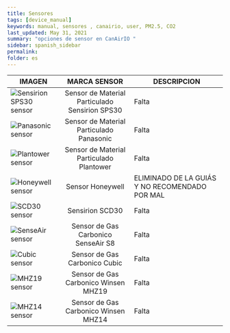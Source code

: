 ```yaml
---
title: Sensores
tags: [device_manual]
keywords: manual, sensores , canairio, user, PM2.5, CO2
last_updated: May 31, 2021
summary: "opciones de sensor en CanAirIO "
sidebar: spanish_sidebar
permalink: 
folder: es
---
```


| IMAGEN           | MARCA SENSOR     | DESCRIPCION     |
| ---------------- |:----------------:| -----------|
|![Sensirion SPS30 sensor](https://github.com/kike-canaries/docs/blob/main/images/Sensirion%20connection%20SPS30.jpg)|Sensor de Material Particulado Sensirion SPS30|Falta|
|![Panasonic sensor](https://github.com/kike-canaries/docs/blob/main/images/Panasonic%20connection1.jpg)|Sensor de Material Particulado Panasonic|Falta|
|![Plantower sensor](https://github.com/kike-canaries/docs/blob/main/images/Plantower%20connection.jpg)|Sensor de Material Particulado Plantower|Falta|
|![Honeywell sensor](https://github.com/kike-canaries/docs/blob/main/images/Honeywell%20sensor.jpg)|Sensor Honeywell|ELIMINADO DE LA GUIÁS Y NO RECOMENDADO POR MAL 
| ![SCD30 sensor](https://github.com/kike-canaries/docs/blob/main/images/SCD30%20connection.jpg)| Sensirion SCD30 |Falta|
| ![SenseAir sensor](https://github.com/kike-canaries/docs/blob/main/images/SenseAir%20connection.jpg)|Sensor de Gas Carbonico SenseAir S8|Falta|
| ![Cubic sensor](https://github.com/kike-canaries/docs/blob/main/images/Cubic%20connection.jpg)|Sensor de Gas Carbonico Cubic|Falta|
| ![MHZ19 sensor](https://github.com/kike-canaries/docs/blob/main/images/MHZ19%20connection.jpg)|Sensor de Gas Carbonico Winsen MHZ19|Falta|
|![MHZ14 sensor](https://github.com/kike-canaries/docs/blob/main/images/MHZ14%20connection.jpg)|Sensor de Gas Carbonico Winsen MHZ14|Falta|
